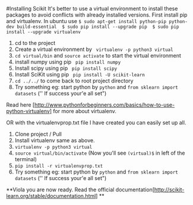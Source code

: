 #Installing Scikit
It's better to use a virtual environment to install these packages to avoid conflicts with already installed versions.
First install pip and virtualenv. In ubuntu use 
``$ sudo apt-get install python-pip python-dev build-essential 
$ sudo pip install --upgrade pip 
$ sudo pip install --upgrade virtualenv ``

1. cd to the project 
2. Create a virtual environment by `` virtualenv -p python3 virtual``
3. ``cd virtual/bin`` and ``source activate`` to start the virtual environment
4. install numpy using pip `` pip install numpy``
5. Install scipy using pip `` pip install scipy``
6. Install SciKit using pip `` pip install -U scikit-learn``
7. ``cd ../../`` to come back to root project directory
8. Try something eg: start python by ``python`` and ``from sklearn import datasets`` ('' If success your'e all set")


Read here [http://www.pythonforbeginners.com/basics/how-to-use-python-virtualenv] for more about virtualenv.

OR with the virtualenvprop.txt file I have created you can easily set up all.

1. Clone project / Pull
2. Install virtualenv same as above.
3. ``virtualenv -p python3 virtual``
4. ``source virtual/bin/activate`` (Now you'll see ``(virtual)$`` in left of the terminal)
5.  ``pip install -r virtualenvprop.txt``
6. Try something eg: start python by ``python`` and ``from sklearn import datasets`` ('' If success your'e all set")


**Viola you are now ready. Read the official documentation[http://scikit-learn.org/stable/documentation.html] **


